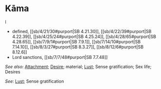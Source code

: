 # Kāma

l

* defined, [[sb/4/21/30#purport|SB 4.21.30]], [[sb/4/22/39#purport|SB 4.22.39]], [[sb/4/25/24#purport|SB 4.25.24]], [[sb/4/28/65#purport|SB 4.28.65]], [[sb/7/9/1#purport|SB 7.9.1]], [[sb/7/14/10#purport|SB 7.14.10]], [[sb/8/3/27#purport|SB 8.3.27]], [[sb/8/12/6#purport|SB 8.12.6]]
* Lord sanctions, [[sb/7/7/48#purport|SB 7.7.48]]

*See also:* [Attachment](entries/attachment.md); [Desire](entries/desires.md); material; [Lust](entries/lust.md); Sense gratification; Sex life; Desires

*See:* [Lust](entries/lust.md); Sense gratification
